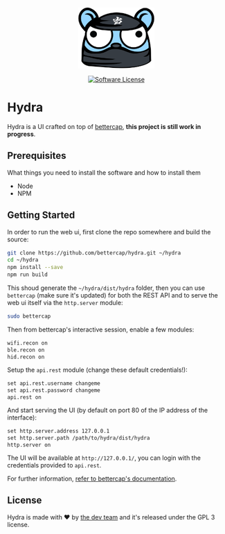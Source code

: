 <p align="center">
  <img alt="Hydra" src="https://github.com/bettercap/hydra/blob/master/src/assets/images/logo.png" height="140" />
  <p align="center">
    <a href="https://github.com/bettercap/bettercap/blob/master/LICENSE.md"><img alt="Software License" src="https://img.shields.io/badge/license-GPL3-brightgreen.svg?style=flat-square"></a>
  </p>
</p>

# Hydra

Hydra is a UI crafted on top of [bettercap](https://www.bettercap.org/), **this project is still work in progress**. 

## Prerequisites

What things you need to install the software and how to install them

- Node
- NPM

## Getting Started

In order to run the web ui, first clone the repo somewhere and build the source:

```sh
git clone https://github.com/bettercap/hydra.git ~/hydra
cd ~/hydra
npm install --save
npm run build
```

This shoud generate the `~/hydra/dist/hydra` folder, then you can use `bettercap` (make sure it's updated) for both the REST API and to serve the web ui itself via the `http.server` module:

```sh
sudo bettercap
```

Then from bettercap's interactive session, enable a few modules:

```
wifi.recon on 
ble.recon on
hid.recon on
```

Setup the `api.rest` module (change these default credentials!):

```
set api.rest.username changeme 
set api.rest.password changeme 
api.rest on
```

And start serving the UI (by default on port 80 of the IP address of the interface):

```
set http.server.address 127.0.0.1
set http.server.path /path/to/hydra/dist/hydra 
http.server on
```

The UI will be available at `http://127.0.0.1/`, you can login with the credentials provided to `api.rest`.

For further information, [refer to bettercap's documentation](https://www.bettercap.org/).

## License

Hydra is made with ♥  by [the dev team](https://github.com/bettercap/hydra/graphs/contributors) and it's released under the GPL 3 license.

